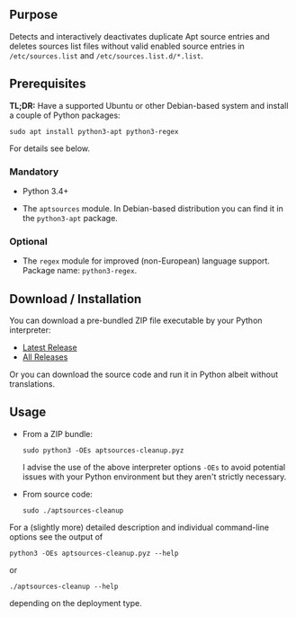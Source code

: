 ## Purpose

Detects and interactively deactivates duplicate Apt source entries and
deletes sources list files without valid enabled source entries in
`/etc/sources.list` and `/etc/sources.list.d/*.list`.


## Prerequisites

**TL;DR:** Have a supported Ubuntu or other Debian-based system and install a
couple of Python packages:

    sudo apt install python3-apt python3-regex

For details see below.


### Mandatory

  * Python 3.4+

  * The `aptsources` module. In Debian-based distribution you can find it in
    the `python3-apt` package.

### Optional

  * The `regex` module for improved (non-European) language support.
    Package name: `python3-regex`.


## Download / Installation

You can download a pre-bundled ZIP file executable by your Python interpreter:

  * [Latest Release](https://github.com/davidfoerster/aptsources-cleanup/releases/latest)
  * [All Releases](https://github.com/davidfoerster/aptsources-cleanup/releases)

Or you can download the source code and run it in Python albeit without translations.


## Usage

  * From a ZIP bundle:

        sudo python3 -OEs aptsources-cleanup.pyz

    I advise the use of the above interpreter options `-OEs` to avoid potential issues with your Python environment but they aren't strictly necessary.

  * From source code:

        sudo ./aptsources-cleanup

For a (slightly more) detailed description and individual command-line options
see the output of

    python3 -OEs aptsources-cleanup.pyz --help

or

    ./aptsources-cleanup --help

depending on the deployment type.
